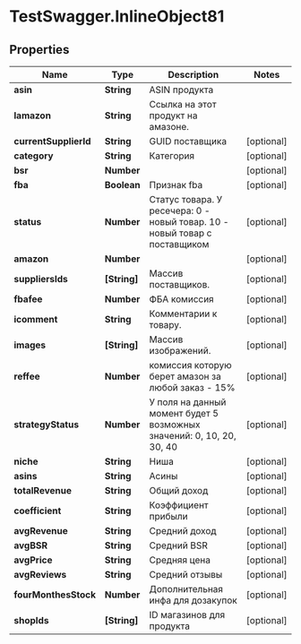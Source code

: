 # TestSwagger.InlineObject81

## Properties

Name | Type | Description | Notes
------------ | ------------- | ------------- | -------------
**asin** | **String** | ASIN продукта | 
**lamazon** | **String** | Ссылка на этот продукт на амазоне. | 
**currentSupplierId** | **String** | GUID поставщика | [optional] 
**category** | **String** | Категория | [optional] 
**bsr** | **Number** |  | [optional] 
**fba** | **Boolean** | Признак fba | [optional] 
**status** | **Number** |  Статус товара. У ресечера: 0 - новый товар.  10 - новый товар с поставщиком | [optional] 
**amazon** | **Number** |  | [optional] 
**suppliersIds** | **[String]** | Массив поставщиков. | [optional] 
**fbafee** | **Number** | ФБА комиссия | [optional] 
**icomment** | **String** | Комментарии к товару. | [optional] 
**images** | **[String]** | Массив изображений. | [optional] 
**reffee** | **Number** | комиссия которую берет амазон за любой заказ - 15% | [optional] 
**strategyStatus** | **Number** | У поля на данный момент будет 5 возможных значений: 0, 10, 20, 30, 40 | [optional] 
**niche** | **String** | Ниша | [optional] 
**asins** | **String** | Асины | [optional] 
**totalRevenue** | **String** | Общий доход | [optional] 
**coefficient** | **String** | Коэффициент прибыли | [optional] 
**avgRevenue** | **String** | Средний доход | [optional] 
**avgBSR** | **String** | Средний BSR | [optional] 
**avgPrice** | **String** | Средняя цена | [optional] 
**avgReviews** | **String** | Средний отзывы | [optional] 
**fourMonthesStock** | **Number** | Дополнительная инфа для дозакупок | [optional] 
**shopIds** | **[String]** | ID магазинов для продукта | [optional] 


